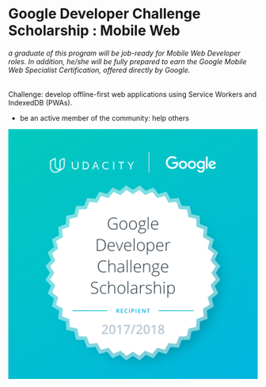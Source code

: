 # Google Developer Challenge Scholarship : Mobile Web

###### a graduate of this program will be job-ready for Mobile Web Developer roles. In addition, he/she will be fully prepared to earn the Google Mobile Web Specialist Certification, offered directly by Google.

Challenge: develop offline-first web applications using Service Workers and IndexedDB (PWAs).

+ be an active member of the community: help others


![alt text](https://github.com/MarieLynneBlock/GoogleDeveloperChallengeScholarship-MobileWeb/blob/master/Google-Dev-EMEA-Badge.png)
